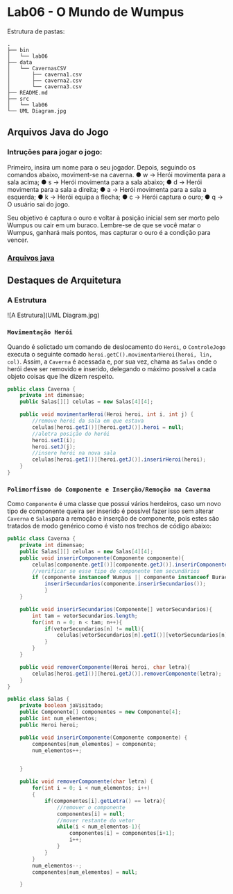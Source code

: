 
# Lab06 - O Mundo de Wumpus

Estrutura de pastas:
~~~
.
├── bin
│   └── lab06
├── data
│   └── CavernasCSV
│       ├── caverna1.csv
│       ├── caverna2.csv
│       └── caverna3.csv
├── README.md
├── src
│   └── lab06
└── UML Diagram.jpg

~~~

## Arquivos Java do Jogo

### Intruções para jogar o jogo:
Primeiro, insira um nome para o seu jogador. 
Depois, seguindo os comandos abaixo, moviment-se na caverna. 
●  w -> Herói movimenta para a sala acima;
● s -> Herói movimenta para a sala abaixo;
● d -> Herói movimenta para a sala a direita;
● a -> Herói movimenta para a sala a esquerda;
● k -> Herói equipa a flecha;
● c -> Herói captura o ouro;
● q -> O usuário sai do jogo.

Seu objetivo é captura o ouro e voltar à posição inicial sem ser morto pelo Wumpus ou cair em um buraco. Lembre-se de que se você matar o Wumpus, ganhará mais pontos, mas capturar o ouro é a condição para vencer. 

### [Arquivos java](src/lab06)


## Destaques de Arquitetura

### A Estrutura

![A Estrutura](UML Diagram.jpg)

### `Movimentação Herói`


Quando é solictado um comando de deslocamento do `Herói`, o `ControleJogo` executa o seguinte comado
``heroi.getC().movimentarHeroi(heroi, lin, col)``. Assim, a `Caverna` é acessada e, por sua vez, chama 
as `Salas` onde o herói deve ser removido e inserido, delegando o máximo possível a cada objeto coisas que lhe dizem 
respeito.

```java
public class Caverna {
    private int dimensao;
    public Salas[][] celulas = new Salas[4][4];

    public void movimentarHeroi(Heroi heroi, int i, int j) {
        //remove herói da sala em que estava
        celulas[heroi.getI()][heroi.getJ()].heroi = null;
        //aletra posição do herói
        heroi.setI(i);
        heroi.setJ(j);
        //insere herói na nova sala
        celulas[heroi.getI()][heroi.getJ()].inserirHeroi(heroi);
    }
}
```

### `Polimorfismo do Componente e Inserção/Remoção na Caverna`

Como `Componente` é uma classe que possui vários herdeiros, caso 
um novo tipo de componente queira ser inserido é possível fazer 
isso sem alterar `Caverna` e `Salas`para a remoção e inserção de 
componente, pois estes são tratados de modo genérico como
é visto nos trechos de código abaixo:

```java
public class Caverna {
    private int dimensao;
    public Salas[][] celulas = new Salas[4][4];
    public void inserirComponente(Componente componente){
        celulas[componente.getI()][componente.getJ()].inserirComponente(componente);
        //verificar se esse tipo de componente tem secundários
        if (componente instanceof Wumpus || componente instanceof Buraco) {
            inserirSecundarios(componente.inserirSecundarios());
            }
    }

    public void inserirSecundarios(Componente[] vetorSecundarios){
        int tam = vetorSecundarios.length;
        for(int n = 0; n < tam; n++){
            if(vetorSecundarios[n] != null){
                celulas[vetorSecundarios[n].getI()][vetorSecundarios[n].getJ()].inserirComponente(vetorSecundarios[n]);
            }
        }
    }

    public void removerComponente(Heroi heroi, char letra){
        celulas[heroi.getI()][heroi.getJ()].removerComponente(letra);
    }
}
```

```java
public class Salas {
    private boolean jaVisitado;
    public Componente[] componentes = new Componente[4];
    public int num_elementos;
    public Heroi heroi;

    public void inserirComponente(Componente componente) {
        componentes[num_elementos] = componente;
        num_elementos++;


    }

    public void removerComponente(char letra) {
        for(int i = 0; i < num_elementos; i++)
        {
            if(componentes[i].getLetra() == letra){
                //remover o componente
                componentes[i] = null;
                //mover restante do vetor
                while(i < num_elementos-1){
                    componentes[i] = componentes[i+1];
                    i++;
                }
            }
        }
        num_elementos--;
        componentes[num_elementos] = null;

    }
    
```

